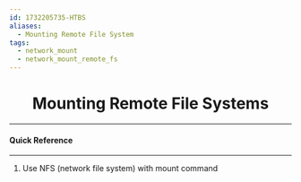 ```yaml
---
id: 1732205735-HTBS
aliases:
  - Mounting Remote File System
tags:
  - network_mount
  - network_mount_remote_fs
---
```


<center>
<h1>Mounting Remote File Systems</h1>
</center>


---
#### Quick Reference
---

1) Use NFS (network file system) with mount command
